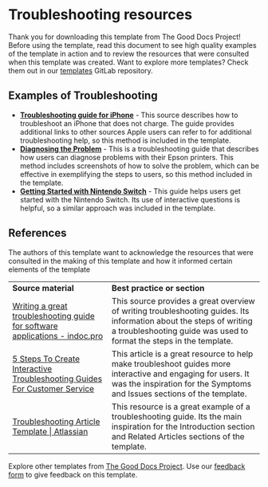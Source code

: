 # Troubleshooting resources

Thank you for downloading this template from The Good Docs Project! Before using the template, read this document to see high quality examples of the template in action and to review the resources that were consulted when this template was created. Want to explore more templates? Check them out in our [templates](https://gitlab.com/tgdp/templates) GitLab repository.

## Examples of Troubleshooting

* **[Troubleshooting guide for iPhone](https://support.apple.com/en-us/HT201569)** - This source describes how to troubleshoot an iPhone that does not charge.  The guide provides additional links to other sources Apple users can refer to for additional troubleshooting help, so this method is included in the template.
* **[Diagnosing the Problem](https://files.support.epson.com/htmldocs/pho22_/pho22_rf/trble_1.htm)** - This is a troubleshooting guide that describes how users can diagnose problems with their Epson printers. This method includes screenshots of how to solve the problem, which can be effective in exemplifying the steps to users, so this method included in the template.
* **[Getting Started with Nintendo Switch](https://en-americas-support.nintendo.com/app/answers/detail/p/989/c/904/a_id/43021)** - This guide helps users get started with the Nintendo Switch. Its use of interactive questions is helpful, so a similar approach was included in the template.

## References

The authors of this template want to acknowledge the resources that were consulted in the making of this template and how it informed certain elements of the template

<table>
  <tr>
   <td><strong>Source material</strong>
   </td>
   <td><strong>Best practice or section</strong>
   </td>
  </tr>
  <tr>
   <td><a href="https://indoc.pro/documentation-types/troubleshooting-guide/">Writing a great troubleshooting guide for software applications - indoc.pro</a>
   </td>
   <td>This source provides a great overview of writing troubleshooting guides. Its information about the steps of writing a troubleshooting guide was used to format the steps in the template.
   </td>
  </tr>
  <tr>
   <td><a href="https://knowmax.ai/blog/troubleshooting-guides-for-customer-service/">5 Steps To Create Interactive Troubleshooting Guides For Customer Service</a>
   </td>
   <td>This article is a great resource to help make troubleshoot guides more interactive and engaging for users. It was the inspiration for the Symptoms and Issues sections of the template.
   </td>
  </tr>
  <tr>
   <td><a href="https://www.atlassian.com/software/confluence/templates/troubleshooting-article">Troubleshooting Article Template | Atlassian</a>
   </td>
   <td>This resource is a great example of a troubleshooting guide. Its the main inspiration for the Introduction section and Related Articles sections of the template.
   </td>
  </tr>
</table>

Explore other templates from [The Good Docs Project](https://gitlab.com/tgdp/templates). Use our [feedback form](https://thegooddocsproject.dev/feedback/) to give feedback on this template.
